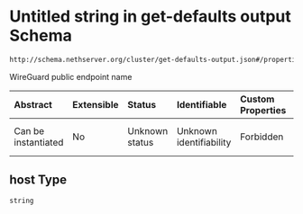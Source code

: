 # Untitled string in get-defaults output Schema

```txt
http://schema.nethserver.org/cluster/get-defaults-output.json#/properties/vpn/properties/host
```

WireGuard public endpoint name

| Abstract            | Extensible | Status         | Identifiable            | Custom Properties | Additional Properties | Access Restrictions | Defined In                                                                           |
| :------------------ | :--------- | :------------- | :---------------------- | :---------------- | :-------------------- | :------------------ | :----------------------------------------------------------------------------------- |
| Can be instantiated | No         | Unknown status | Unknown identifiability | Forbidden         | Allowed               | none                | [get-defaults-output.json*](cluster/get-defaults-output.json "open original schema") |

## host Type

`string`
